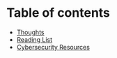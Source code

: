# Table of contents

* [Thoughts](./README.md)
* [Reading List](./reading-list.md)
* [Cybersecurity Resources](./cybersecurity-resources.md)
